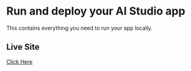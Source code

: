 # Run and deploy your AI Studio app

This contains everything you need to run your app locally.

## Live Site
[Click Here](https://nopain-nogain.tech)
